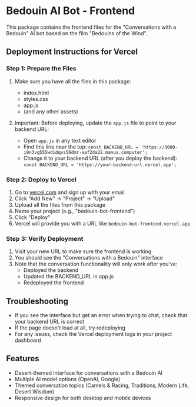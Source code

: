# Bedouin AI Bot - Frontend

This package contains the frontend files for the "Conversations with a Bedouin" AI bot based on the film "Bedouins of the Wind".

## Deployment Instructions for Vercel

### Step 1: Prepare the Files
1. Make sure you have all the files in this package:
   - index.html
   - styles.css
   - app.js
   - (and any other assets)

2. Important: Before deploying, update the `app.js` file to point to your backend URL:
   - Open `app.js` in any text editor
   - Find this line near the top: `const BACKEND_URL = 'https://3000-i9n3vq555wdidqvs56dmr-aaf2da22.manus.computer';`
   - Change it to your backend URL (after you deploy the backend): `const BACKEND_URL = 'https://your-backend-url.vercel.app';`

### Step 2: Deploy to Vercel
1. Go to [vercel.com](https://vercel.com/) and sign up with your email
2. Click "Add New" → "Project" → "Upload"
3. Upload all the files from this package
4. Name your project (e.g., "bedouin-bot-frontend")
5. Click "Deploy"
6. Vercel will provide you with a URL like `bedouin-bot-frontend.vercel.app`

### Step 3: Verify Deployment
1. Visit your new URL to make sure the frontend is working
2. You should see the "Conversations with a Bedouin" interface
3. Note that the conversation functionality will only work after you've:
   - Deployed the backend
   - Updated the BACKEND_URL in app.js
   - Redeployed the frontend

## Troubleshooting
- If you see the interface but get an error when trying to chat, check that your backend URL is correct
- If the page doesn't load at all, try redeploying
- For any issues, check the Vercel deployment logs in your project dashboard

## Features
- Desert-themed interface for conversations with a Bedouin AI
- Multiple AI model options (OpenAI, Google)
- Themed conversation topics (Camels & Racing, Traditions, Modern Life, Desert Wisdom)
- Responsive design for both desktop and mobile devices
